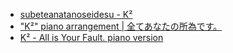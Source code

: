 * [subeteanatanoseidesu - K²](https://www.youtube.com/watch?v=hVLwitk9dc4)
* ["K²" piano arrangement | 全てあなたの所為です。](https://www.youtube.com/watch?v=yB3rzVdryMY)
* [K² - All is Your Fault. piano version](https://www.youtube.com/watch?v=p99SRCYH4ZY)
